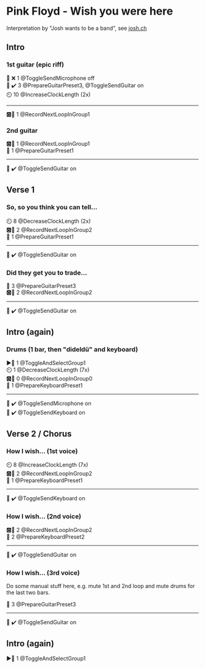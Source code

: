 # Pink Floyd - Wish you were here

Interpretation by "Josh wants to be a band", see [josh.ch](http://josh.ch)

## Intro

### 1st guitar (epic riff)

🎤 ❌ 1    @ToggleSendMicrophone off  
🎸 ✔️ 3    @PrepareGuitarPreset3, @ToggleSendGuitar on  
⏲️ 10       @IncreaseClockLength (2x)  

---

🅾️🧱 1     @RecordNextLoopInGroup1  

### 2nd guitar

🅾️🧱 1     @RecordNextLoopInGroup1  
🎸 1        @PrepareGuitarPreset1  

---

🎸 ✔️      @ToggleSendGuitar on  

## Verse 1

### So, so you think you can tell...

⏲️ 8        @DecreaseClockLength (2x)  
🅾️🧱 2      @RecordNextLoopInGroup2  
🎸 1        @PrepareGuitarPreset1  

---

🎸 ✔️      @ToggleSendGuitar on  

### Did they get you to trade...

🎸 3       @PrepareGuitarPreset3  
🅾️🧱 2     @RecordNextLoopInGroup2  

---

🎸 ✔️      @ToggleSendGuitar on  

## Intro (again)

### Drums (1 bar, then "dideldü" and keyboard)

▶️🧱 1     @ToggleAndSelectGroup1  
⏲️ 1        @DecreaseClockLength (7x)  
🅾️🧱 0     @RecordNextLoopInGroup0  
🎹 1        @PrepareKeyboardPreset1  

---

🎤 ✔️      @ToggleSendMicrophone on  
🎹 ✔️      @ToggleSendKeyboard on  

## Verse 2 / Chorus

### How I wish... (1st voice)

⏲️ 8        @IncreaseClockLength (7x)  
🅾️🧱 2     @RecordNextLoopInGroup2  
🎹 1        @PrepareKeyboardPreset1  

---

🎹 ✔️      @ToggleSendKeyboard on  

### How I wish... (2nd voice)

🅾️🧱 2     @RecordNextLoopInGroup2  
🎹 2        @PrepareKeyboardPreset2  

---

🎸 ✔️      @ToggleSendGuitar on  

### How I wish... (3rd voice)

Do some manual stuff here, e.g. mute 1st and 2nd loop and mute drums for the last two bars.

🎸 3       @PrepareGuitarPreset3  

---

🎸 ✔️      @ToggleSendGuitar on  

## Intro (again)

▶️🧱 1     @ToggleAndSelectGroup1  
